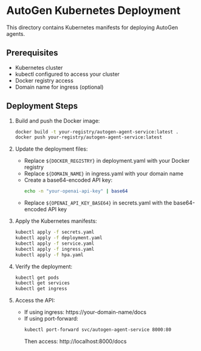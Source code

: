 # AutoGen Kubernetes Deployment

This directory contains Kubernetes manifests for deploying AutoGen agents.

## Prerequisites

- Kubernetes cluster
- kubectl configured to access your cluster
- Docker registry access
- Domain name for ingress (optional)

## Deployment Steps

1. Build and push the Docker image:
   ```bash
   docker build -t your-registry/autogen-agent-service:latest .
   docker push your-registry/autogen-agent-service:latest
   ```

2. Update the deployment files:
   - Replace `${DOCKER_REGISTRY}` in deployment.yaml with your Docker registry
   - Replace `${DOMAIN_NAME}` in ingress.yaml with your domain name
   - Create a base64-encoded API key:
     ```bash
     echo -n "your-openai-api-key" | base64
     ```
   - Replace `${OPENAI_API_KEY_BASE64}` in secrets.yaml with the base64-encoded API key

3. Apply the Kubernetes manifests:
   ```bash
   kubectl apply -f secrets.yaml
   kubectl apply -f deployment.yaml
   kubectl apply -f service.yaml
   kubectl apply -f ingress.yaml
   kubectl apply -f hpa.yaml
   ```

4. Verify the deployment:
   ```bash
   kubectl get pods
   kubectl get services
   kubectl get ingress
   ```

5. Access the API:
   - If using ingress: https://your-domain-name/docs
   - If using port-forward: 
     ```bash
     kubectl port-forward svc/autogen-agent-service 8000:80
     ```
     Then access: http://localhost:8000/docs
